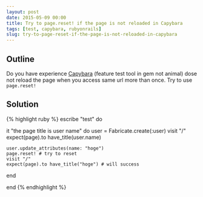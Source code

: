 ```yaml
---
layout: post
date: 2015-05-09 00:00
title: Try to page.reset! if the page is not reloaded in Capybara
tags: [test, capybara, rubyonrails]
slug: try-to-page-reset-if-the-page-is-not-reloaded-in-capybara
---
```


## Outline

Do you have experience [Capybara](https://github.com/jnicklas/capybara) (feature test tool in gem not animal) dose not reload the page when you access same url more than once.
Try to use `page.reset!`

## Solution


{% highlight ruby %}
escribe "test" do

  it "the page title is user name" do
    user = Fabricate.create(:user)
    visit "/"
    expect(page).to have_title(user.name)

    user.update_attributes(name: "hoge")
    page.reset! # try to reset
    visit "/"
    expect(page).to have_title("hoge") # will success
  end

end
{% endhighlight %}
